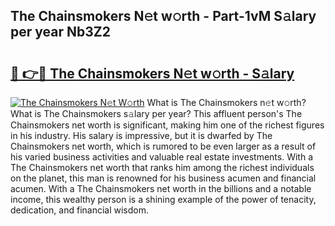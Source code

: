 ## The Chainsmokers N𝚎t w𝚘rth - Part-1vM S𝚊lary per year Nb3Z2

# <h2><a href="http://gc25si.nevu.top/?p=The+Chainsmokers">🔗 👉🔴 The Chainsmokers N𝚎t w𝚘rth - S𝚊lary</a></h2>

[![The Chainsmokers N𝚎t W𝚘rth](https://i.imgur.com/Oavwk0R.jpeg)](http://gc25si.nevu.top/?p=The+Chainsmokers)
What is The Chainsmokers n𝚎t w𝚘rth? What is The Chainsmokers s𝚊lary per year?
This affluent person's The Chainsmokers net worth is significant, making him one of the richest figures in his industry. His salary is impressive, but it is dwarfed by The Chainsmokers net worth, which is rumored to be even larger as a result of his varied business activities and valuable real estate investments. With a The Chainsmokers net worth that ranks him among the richest individuals on the planet, this man is renowned for his business acumen and financial acumen. With a The Chainsmokers net worth in the billions and a notable income, this wealthy person is a shining example of the power of tenacity, dedication, and financial wisdom.
